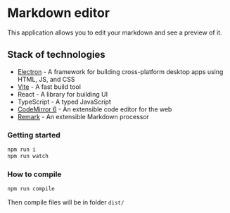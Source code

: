 # Markdown editor

This application allows you to edit your markdown and see a preview of it.

## Stack of technologies

- [Electron](https://www.electronjs.org/) - A framework for building cross-platform desktop apps using HTML, JS, and CSS
- [Vite](https://vitejs.dev/) - A fast build tool
- React - A library for building UI
- TypeScript - A typed JavaScript
- [CodeMirror 6](https://codemirror.net/6/) - An extensible code editor for the web
- [Remark](https://remark.js.org/) - An extensible Markdown processor

### Getting started

```sh
npm run i
npm run watch
```

### How to compile

```sh
npm run compile
```

Then compile files will be in folder `dist/`

